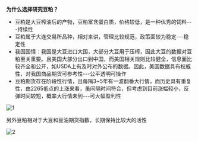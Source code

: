   **为什么选择研究豆粕？**

 - 豆粕是大豆榨油后的产物，豆粕富含蛋白质，价格较低，是一种优秀的饲料---持续性
 - 豆粕属于大连交易所品种，相对来讲，管理比较规范，政策面较为稳定---稳定性
 - 我国国情：我国是大豆进口大国，大部分大豆用于压榨，因此大豆的数据对豆粕至关重要。且美国大部分出口到中国，而美国相关规则比较健全，信息面比较齐全和公开，如USDA上有及时对外公布的数据。因此，美国数据具有权威性，对我国商品期货可参考性---公平透明可操作
 - 豆粕期货存在阶段性行情，且每隔3~5年有一波翻番大行情，而历史具有重复性，由2265低点的上涨来看，虽间隔时间符合，但考虑到目前涨幅较小，反弹时间较短，概率大行情未到---可大幅盈利性
 
![1](http://chuantu.biz/t5/51/1490188252x2890171658.png)

另外豆粕相对于大豆和豆油期货指数，长期保持比较大的活性

![2](http://chuantu.biz/t5/51/1490248877x2890171658.png)


